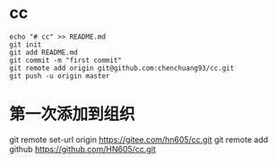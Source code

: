 # cc

````
echo "# cc" >> README.md
git init
git add README.md
git commit -m "first commit"
git remote add origin git@github.com:chenchuang93/cc.git
git push -u origin master
````

# 第一次添加到组织
git remote set-url origin https://gitee.com/hn605/cc.git
git remote add github https://github.com/HN605/cc.git